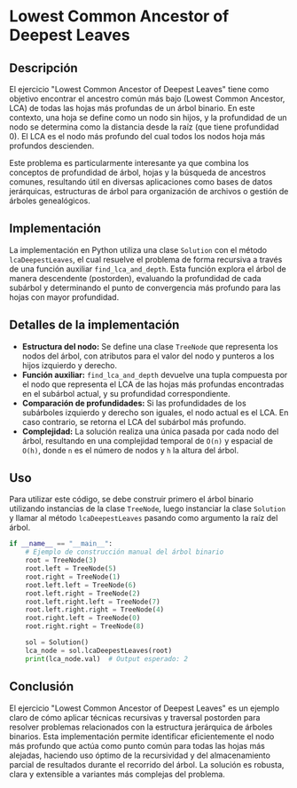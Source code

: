 # Lowest Common Ancestor of Deepest Leaves

## Descripción

El ejercicio "Lowest Common Ancestor of Deepest Leaves" tiene como objetivo encontrar el ancestro común más bajo (Lowest Common Ancestor, LCA) de todas las hojas más profundas de un árbol binario. En este contexto, una hoja se define como un nodo sin hijos, y la profundidad de un nodo se determina como la distancia desde la raíz (que tiene profundidad 0). El LCA es el nodo más profundo del cual todos los nodos hoja más profundos descienden.

Este problema es particularmente interesante ya que combina los conceptos de profundidad de árbol, hojas y la búsqueda de ancestros comunes, resultando útil en diversas aplicaciones como bases de datos jerárquicas, estructuras de árbol para organización de archivos o gestión de árboles genealógicos.

## Implementación

La implementación en Python utiliza una clase `Solution` con el método `lcaDeepestLeaves`, el cual resuelve el problema de forma recursiva a través de una función auxiliar `find_lca_and_depth`. Esta función explora el árbol de manera descendente (postorden), evaluando la profundidad de cada subárbol y determinando el punto de convergencia más profundo para las hojas con mayor profundidad.

## Detalles de la implementación

- **Estructura del nodo:** Se define una clase `TreeNode` que representa los nodos del árbol, con atributos para el valor del nodo y punteros a los hijos izquierdo y derecho.
- **Función auxiliar:** `find_lca_and_depth` devuelve una tupla compuesta por el nodo que representa el LCA de las hojas más profundas encontradas en el subárbol actual, y su profundidad correspondiente.
- **Comparación de profundidades:** Si las profundidades de los subárboles izquierdo y derecho son iguales, el nodo actual es el LCA. En caso contrario, se retorna el LCA del subárbol más profundo.
- **Complejidad:** La solución realiza una única pasada por cada nodo del árbol, resultando en una complejidad temporal de `O(n)` y espacial de `O(h)`, donde `n` es el número de nodos y `h` la altura del árbol.

## Uso

Para utilizar este código, se debe construir primero el árbol binario utilizando instancias de la clase `TreeNode`, luego instanciar la clase `Solution` y llamar al método `lcaDeepestLeaves` pasando como argumento la raíz del árbol.

```python
if __name__ == "__main__":
    # Ejemplo de construcción manual del árbol binario
    root = TreeNode(3)
    root.left = TreeNode(5)
    root.right = TreeNode(1)
    root.left.left = TreeNode(6)
    root.left.right = TreeNode(2)
    root.left.right.left = TreeNode(7)
    root.left.right.right = TreeNode(4)
    root.right.left = TreeNode(0)
    root.right.right = TreeNode(8)

    sol = Solution()
    lca_node = sol.lcaDeepestLeaves(root)
    print(lca_node.val)  # Output esperado: 2
```

## Conclusión

El ejercicio "Lowest Common Ancestor of Deepest Leaves" es un ejemplo claro de cómo aplicar técnicas recursivas y traversal postorden para resolver problemas relacionados con la estructura jerárquica de árboles binarios. Esta implementación permite identificar eficientemente el nodo más profundo que actúa como punto común para todas las hojas más alejadas, haciendo uso óptimo de la recursividad y del almacenamiento parcial de resultados durante el recorrido del árbol. La solución es robusta, clara y extensible a variantes más complejas del problema.
